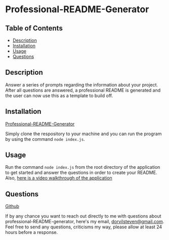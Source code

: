 # Professional-README-Generator

## Table of Contents

- [Description](#Description)
- [Installation](#Installation)
- [Usage](#Usage)
- [Questions](#Questions)

## Description

Answer a series of prompts regarding the information about your project. After all questions are answered, a professional README is generated and the user can now use this as a template to build off.

## Installation

[Professional-README-Generator](https://github.com/dorvilsteven/professional-README-generator)

Simply clone the respository to your machine and you can run the program by using the command `node index.js`.

## Usage

Run the command `node index.js` from the root directory of the application to get started and answer the questions in order to create your README.
Also, [here is a video walkthrough of the application]()

## Questions

[Github](https://www.github.com/dorvilsteven)

If by any chance you want to reach out directly to me with questions about professional-README-generator, here's my email, dorvilsteven@gmail.com. Feel free to send any questions, criticisms my way, please allow at least 24 hours before a response.
